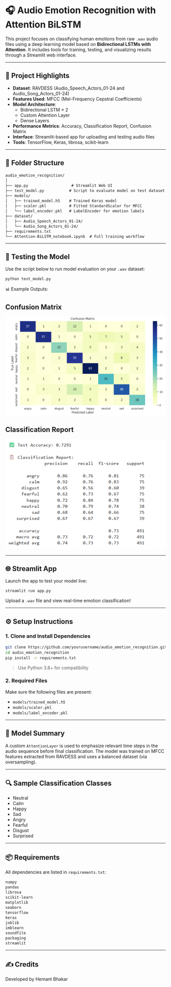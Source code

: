 
# 🎧 Audio Emotion Recognition with Attention BiLSTM

This project focuses on classifying human emotions from raw `.wav` audio files using a deep learning model based on **Bidirectional LSTMs with Attention**. It includes tools for training, testing, and visualizing results through a Streamlit web interface.

---

## 🚀 Project Highlights

- **Dataset**: RAVDESS (Audio_Speech_Actors_01-24 and Audio_Song_Actors_01-24)
- **Features Used**: MFCC (Mel-Frequency Cepstral Coefficients)
- **Model Architecture**:
  - Bidirectional LSTM × 2
  - Custom Attention Layer
  - Dense Layers
- **Performance Metrics**: Accuracy, Classification Report, Confusion Matrix
- **Interface**: Streamlit-based app for uploading and testing audio files
- **Tools**: TensorFlow, Keras, librosa, scikit-learn

---

## 📁 Folder Structure

```
audio_emotion_recognition/
│
├── app.py                   # Streamlit Web UI
├── test_model.py           # Script to evaluate model on test dataset
├── models/
│   ├── trained_model.h5    # Trained Keras model
│   ├── scaler.pkl          # Fitted StandardScaler for MFCC
│   └── label_encoder.pkl   # LabelEncoder for emotion labels
├── dataset/
│   ├── Audio_Speech_Actors_01-24/
│   └── Audio_Song_Actors_01-24/
├── requirements.txt
└── Attention-BiLSTM_notebook.ipynb  # Full training workflow
```

---

## 🧪 Testing the Model

Use the script below to run model evaluation on your `.wav` dataset:

```bash
python test_model.py
```

📊 Example Outputs:

## Confusion Matrix

![Confusion Matrix](images/Confusion_Matrix.png)

## Classification Report

![Classification Report](images/Classification_report.png)

---

## 🌐 Streamlit App

Launch the app to test your model live:

```bash
streamlit run app.py
```

Upload a `.wav` file and view real-time emotion classification!

---

## ⚙️ Setup Instructions

### 1. Clone and Install Dependencies

```bash
git clone https://github.com/yourusername/audio_emotion_recognition.git
cd audio_emotion_recognition
pip install -r requirements.txt
```

> Use Python 3.8+ for compatibility

### 2. Required Files

Make sure the following files are present:

- `models/trained_model.h5`
- `models/scaler.pkl`
- `models/label_encoder.pkl`

---

## 🧠 Model Summary

A custom `AttentionLayer` is used to emphasize relevant time steps in the audio sequence before final classification. The model was trained on MFCC features extracted from RAVDESS and uses a balanced dataset (via oversampling).

---

## 🔍 Sample Classification Classes

- Neutral
- Calm
- Happy
- Sad
- Angry
- Fearful
- Disgust
- Surprised

---

## 📦 Requirements

All dependencies are listed in `requirements.txt`:

```text
numpy
pandas
librosa
scikit-learn
matplotlib
seaborn
tensorflow
keras
joblib
imblearn
soundfile
packaging
streamlit
```

---

## ✍️ Credits

Developed by Hemant Bhakar  
